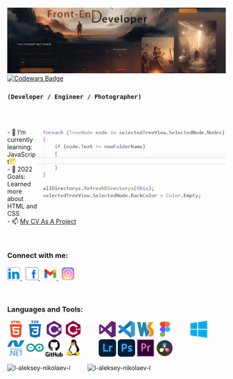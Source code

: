 [![MasterHead](/ICONS/Header.png)](https://github.com/l-Aleksey-Nikolaev-l)
[![Codewars Badge](https://www.codewars.com/users/Aleksey_Nikolaev/badges/large)](https://www.codewars.com/users/Aleksey_Nikolaev)
### `(Developer / Engineer / Photographer)`
<br><br>
<img width="435" align="right" src="/ICONS/AVAN.gif" alt="AVAN"/>
<p>
- 🌱 I’m currently learning: JavaScript<img src="ICONS/JS.svg" alt="JavaScript" height="14" width="14"/>
<br>
- 🎯 2022 Goals: Learned more about HTML and CSS
<br>
- 📫 <a href="https://l-aleksey-nikolaev-l.github.io/CV">My CV As A Project</a>
</p>
<br>
    <h3>Connect with me:</h3>
    <p>
        <a href="https://www.linkedin.com/in/aleksey-nikolaev-092881174/" target="blank">
            <img src="/ICONS/LinkedIn.svg" alt="LinkedIn" height="30" width="30" />
        </a>&nbsp;
        <a href="https://www.facebook.com/facebook.client" target="_blank">
            <img src="/ICONS/Facebook.svg" alt="Facebook" height="30" width="30"/>
        </a>&nbsp;
        <a href="mailto:senatorfirst1@gmail.com" target="_blank">
            <img src="/ICONS/Gmail.svg" alt="Gmail" height="30" width="30">
        </a>&nbsp;
        <a href="https://www.instagram.com/mister.nikolson/" target="_blank">
            <img src="/ICONS/Insta.svg" alt="Instagram" height="30" width="30"/>
        </a>
    </p>
    <br>
    <h3>Languages and Tools:</h3>
    <p>
        <img src="/ICONS/HTML5.svg" alt="html5" width="40" height="40"/>
        <img src="/ICONS/CSS3.svg" alt="css3" width="40" height="40"/>
        <img src="/ICONS/CCharp.svg" alt="csharp" width="40" height="40"/>
        <img src="/ICONS/CPP.svg" alt="cplusplus" width="40" height="40"/>
        &#160;&#160;&#160;&#160;&#160;&#160;&#160;&#160;
        <img src="/ICONS/VS.svg" alt="c" width="40" height="40"/>
        <img src="/ICONS/VSCode.svg" alt="c" width="40" height="40"/>
        <img src="/ICONS/WebStorm.svg" alt="c" width="40" height="40"/>
        <img src="/ICONS/Figma.svg" alt="c" width="40" height="40"/>
        &#160;&#160;&#160;&#160;&#160;&#160;&#160;&#160;
        <img src="/ICONS/Windows.svg" alt="Windows" width="40" height="40" />
        <img src="/ICONS/DotNet.svg" alt="dotnet" width="40" height="40" />
        <img src="/ICONS/Arduino.svg" alt="arduino" width="40" height="40" />
        <img src="/ICONS/GitHub.svg" alt="git" width="40" height="40" />
        <img src="/ICONS/Linux.svg" alt="linux" width="40" height="40" />
        &#160;&#160;&#160;&#160;&#160;&#160;&#160;&#160;
        <img src="/ICONS/LR.svg" alt="LightRoom" width="40" height="40" />
        <img src="/ICONS/PS.svg" alt="photoshop" width="40" height="40" />
        <img src="/ICONS/PR.svg" alt="Premiere Pro" width="40" height="40" />
        <img src="/ICONS/DaVinci.svg" alt="DaVinci Resolve" width="40" height="40" />
    </p>
    <p align="left">
        <img height="185" src="https://github-readme-stats.vercel.app/api/top-langs?username=l-aleksey-nikolaev-l&show_icons=true&locale=en&layout=compact" alt="l-aleksey-nikolaev-l"/>
        &#160;&#160;&#160;&#160;&#160;&#160;&#160;&#160;
        <img height="185" src="https://github-readme-streak-stats.herokuapp.com/?user=l-aleksey-nikolaev-l&" alt="l-aleksey-nikolaev-l"/>
    </p>


